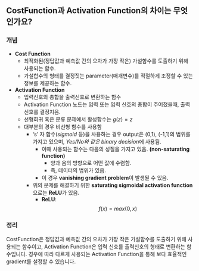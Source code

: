 ## **CostFunction과 Activation Function의 차이는 무엇인가요?**
### **개념**
- **Cost Function**
    - 최적화된(정답값과 예측값 간의 오차가 가장 작은) 가설함수를 도출하기 위해 사용되는 함수.
    - 가설합수의 형태를 결정짓는 parameter(매개변수)를 적절하게 조정할 수 있는 정보를 제공하는 함수.
- **Activation Function**
    - 입력신호의 총합을 출력신호로 변환하는 함수
    - Activation Function 노드는 입력 또는 입력 신호의 총합이 주어졌을때, 출력신호를 결정지음.
    - 선형회귀 혹은 분류 문제에서 활성함수는 $g(z)=z$
    - 대부분의 경우 비선형 함수를 사용함
        - ‘s’ 자 함수($sigmoid$ 등)을 사용하는 경우 output은 (0,1), (-1,1)의 범위를 가지고 있으며, *Yes/No와 같은 binary decision*에 사용됨.
            - 이때 사용되는 함수는 다음의 성질을 가지고 있음. **(non-saturating function)**
                - 양과 음의 방향으로 어떤 값에 수렴함.
                - 즉, 데이터의 범위가 있음.
            - 이 경우 **vanishing gradient problem**이 발생될 수 있음.
        - 위의 문제를 해결하기 위한 **saturating sigmoidal activation function**으로는 **ReLU**가 있음.
            - **ReLU**: $$f(x)=max(0,x)$$
### **정리**
CostFunction은 정답값과 예측값 간의 오차가 가장 작은 가설함수를 도출하기 위해 사용되는 함수이고, Activation Function은 입력 신호를 출력신호의 형태로 변환하는 함수입니다. 경우에 따라 다르게 사용되는 Activation Function을 통해 보다 효율적인 gradient를 설정할 수 있습니다. 